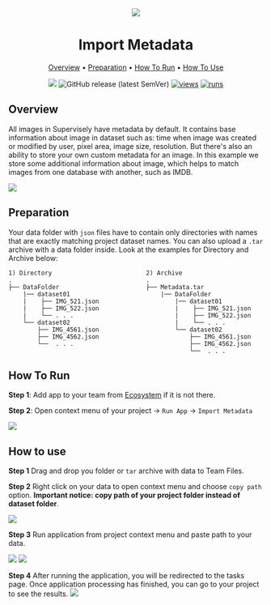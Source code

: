<div align="center" markdown>
<img src="hhttps://user-images.githubusercontent.com/48245050/182848960-d189d16e-10ec-42cc-a2df-c201b4219d85.jpg"/>

# Import Metadata


<p align="center">
  <a href="#Overview">Overview</a> •
  <a href="#Preparation">Preparation</a> •
  <a href="#How-To-Run">How To Run</a> •
  <a href="#How-To-Use">How To Use</a>
</p>

[![](https://img.shields.io/badge/slack-chat-green.svg?logo=slack)](https://supervise.ly/slack)
![GitHub release (latest SemVer)](https://img.shields.io/github/v/release/supervisely-ecosystem/import-metadata)
[![views](https://app.supervise.ly/img/badges/views/supervisely-ecosystem/import-metadata)](https://supervise.ly)
[![runs](https://app.supervise.ly/img/badges/runs/supervisely-ecosystem/import-metadata)](https://supervise.ly)

</div>

## Overview

All images in Supervisely have metadata by default. It contains base information about image in dataset such as: time when image was created or modified by user, pixel area, image size, resolution. But there's also an ability to store your own custom metadata for an image.
In this example we store some additional information about image, which helps to match images from one database with another, such as IMDB.

<img src="https://i.imgur.com/jc4i7c9.png"/>


## Preparation

Your data folder with `json` files have to contain only directories with names that are exactly matching project dataset names. You can also upload a `.tar` archive with a data folder inside.
Look at the examples for Directory and Archive below:

```text
1) Directory                          2) Archive
.                                     .
├── DataFolder                        ├── Metadata.tar
    |── dataset01                         |── DataFolder
    |    ├── IMG_521.json                     |── dataset01
    |    ├── IMG_522.json                     |    ├── IMG_521.json  
    |    └── . . .                            |    ├── IMG_522.json    
    └── dataset02                             |    └── . . .       
        ├── IMG_4561.json                     └── dataset02     
        ├── IMG_4562.json                         ├── IMG_4561.json  
        └──  . . .                                ├── IMG_4562.json  
                                                  └──  . . .      
```


## How To Run 
**Step 1**: Add app to your team from [Ecosystem](https://ecosystem.supervise.ly/apps/upload_metadata) if it is not there.

**Step 2**: Open context menu of your project -> `Run App` -> `Import Metadata`

<img src="https://i.imgur.com/oPSVHxM.png"/>


## How to use

**Step 1** Drag and drop you folder or `tar` archive with data to Team Files.

**Step 2** Right click on your data to open context menu and choose `copy path` option. 
**Important notice: copy path of your project folder instead of dataset folder**.

<img src="https://i.imgur.com/4x3hqne.png"/>

**Step 3** Run application from project context menu and paste path to your data. 

<img src="https://i.imgur.com/2hrpTnO.png"/>
<img src="https://i.imgur.com/ZJyTQ4O.png"/>

**Step 4** After running the application, you will be redirected to the tasks page. Once application processing has finished, you can go to your project to see the results.
<img src="https://i.imgur.com/e7yZ3Ez.png"/>
